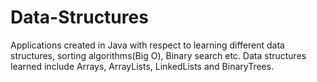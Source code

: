 # Data-Structures
Applications created in Java with respect to learning different data structures, sorting algorithms(Big O), Binary search etc. Data structures learned include Arrays, ArrayLists, LinkedLists and BinaryTrees. 
